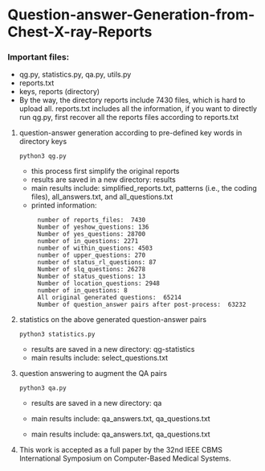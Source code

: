 # Question-answer-Generation-from-Chest-X-ray-Reports

### Important files:
- qg.py, statistics.py, qa.py, utils.py
- reports.txt
- keys, reports (directory)
- By the way, the directory reports include 7430 files, which is hard to upload all. reports.txt includes all the information, if you want to directly run qg.py, first recover all the reports files according to reports.txt

1. question-answer generation according to pre-defined key words in directory keys

   `python3 qg.py`
    
   - this process first simplify the original reports
   - results are saved in a new directory: results
   - main results include: simplified_reports.txt, patterns (i.e., the coding files), all_answers.txt, and all_questions.txt
   - printed information:
   ```
        number of reports_files:  7430
        Number of yeshow_questions: 136
        Number of yes_questions: 28700
        number of in_questions: 2271
        number of within_questions: 4503
        number of upper_questions: 270
        number of status_rl_questions: 87
        Number of slq_questions: 26278
        Number of status_questions: 13
        Number of location_questions: 2948
        number of in_questions: 8
        All original generated questions:  65214
        Number of question_answer pairs after post-process:  63232
    ```

2. statistics on the above generated question-answer pairs
    
    `python3 statistics.py`
    
    - results are saved in a new directory: qg-statistics
    - main results include: select_questions.txt


3. question answering to augment the QA pairs
    
    `python3 qa.py`
    
    - results are saved in a new directory: qa
    
    - main results include: qa_answers.txt, qa_questions.txt
    
    - main results include: qa_answers.txt, qa_questions.txt
    
4. This work is accepted as a full paper by the 32nd IEEE CBMS International Symposium on Computer-Based Medical Systems.
